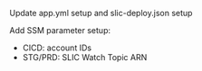 Update app.yml setup and slic-deploy.json setup

Add SSM parameter setup:
- CICD:
  account IDs
- STG/PRD:
  SLIC Watch Topic ARN
